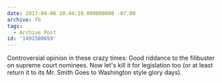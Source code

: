 ```yaml
---
date: 2017-04-06 10:44:19.000000000 -07:00
archive: fb
tags: 
  - Archive Post
id: '1491500659'
---
```


Controversial opinion in these crazy times: Good riddance to the filibuster on supreme court nominees. Now let's kill it for legislation too (or at least return it to its Mr. Smith Goes to Washington style glory days).
